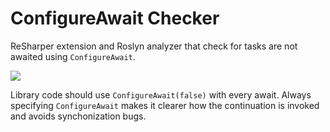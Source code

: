 ConfigureAwait Checker
======================

ReSharper extension and Roslyn analyzer that check for tasks are not awaited using `ConfigureAwait`.

![](https://i.imgur.com/UbEjrNf.png)

Library code should use `ConfigureAwait(false)` with every await. Always specifying `ConfigureAwait` makes it clearer how the continuation is invoked and avoids synchonization bugs.
